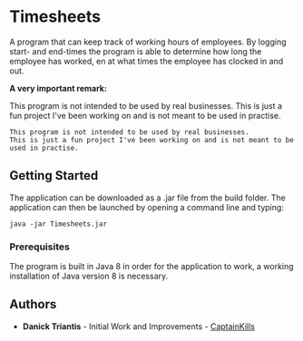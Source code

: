 # Timesheets
 A program that can keep track of working hours of employees. By logging start- and end-times the program is able to determine how long the employee has worked, en at what times the employee has clocked in and out.
 
<div class="alert alert-block alert-danger">
<b>A very important remark:</b> 
    
 This program is not intended to be used by real businesses. 
 This is just a fun project I've been working on and is not meant to be used in practise.
</div>
 
 ```
 This program is not intended to be used by real businesses. 
 This is just a fun project I've been working on and is not meant to be used in practise.
 ```

## Getting Started

The application can be downloaded as a .jar file from the build folder. The application can then be launched by opening a command line and typing:
```
java -jar Timesheets.jar
```
### Prerequisites

The program is built in Java 8 in order for the application to work, a working installation of Java version 8 is necessary.

## Authors

* **Danick Triantis** - Initial Work and Improvements - [CaptainKills](https://github.com/CaptainKills)
